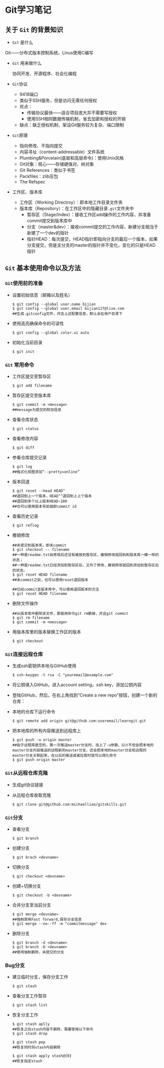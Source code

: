 # Git学习笔记

## 关于 `Git` 的背景知识

-  `Git` 是什么

  Git——分布式版本控制系统，Linus使用C编写

- `Git` 用来做什么

  协同开发、开源程序、社会化编程
  
- `Git`协议

  - 9418端口
  - 类似于SSH服务，但是访问无需任何授权
  - 优点：
    - 传输协议最快——适合项目庞大并不需要写授权
    - 使用SSH相同数据传输机制，省去加密和授权的开销
  - 缺点：缺乏授权机制、架设Git服务较为复杂、端口限制

- `Git`原理

  - 指向修改、不指向提交
  - 内容寻址（content-addressable）文件系统
  - Plumbing&Porcelain(底层和高层命令)：使用Unix风格
  - Git对象：核心——存储键值对、树对象
  - Git References：类似于书签
  - Packfiles：zlib压包
  - The Refspec

- 工作区、版本库

  - 工作区（Working Directroy）：即本地工作目录文件夹
  - 版本库（Repository）：在工作区中的隐藏目录`.git`文件夹中
    - 暂存区（Stage/Index）：接收工作区add操作的工作内容，并准备commit提交到版本库中
    - 分支（master&dev）：接收commit提交的工作内容，新建分支相当于新建了一个dev的指针
    - 指针HEAD：每次提交，HEAD指针即指向分支的最后一个版本，如果分支提交，但是主分支的master的指针并不变化，变化的只是HEAD指针


## `Git` 基本使用命令以及方法

###  `Git`使用前的准备

- 设置初始信息（邮箱以及姓名）

  ```shell
  $ git config --global user.name bijian
  $ git config --global user.email bijian127@live.com
  ##生成.gitconfig文件，内含上述配置信息，默认会在用户目录下
  ```

- 使用高亮确保命令的可读性

  ```shell
  $ git config --global color.ui auto
  ```
  
- 初始化当前目录

  ```shell
  $ git init
  ```

### `Git` 常用命令

- 工作区提交至暂存区

  ```shell
  $ git add filename
  ```

- 暂存区提交至版本库

  ```shell
  $ git commit -m <message>
  ##message为提交的附加信息
  ```

- 查看仓库状态

  ```shell
  $ git status
  ```

- 查看修改内容

  ```shell
  $ git diff
  ```

- 参看仓库提交记录

  ```shell
  $ git log
  ##格式化视图添加“--pretty=online”
  ```

- 版本回退

  ```shell
  $ git reset --head HEAD^
  ##退回到上一个版本，HEAD^^退回到上上个版本
  ##退回到多个以上版本HEAD~100
  ##也可以使用版本号前缀即commit id
  ```

- 查看历史记录

  ```shell
  $ git reflog
  ```

- 撤销修改

  ```shell
  ##未提交到版本库，即未commit
  $ git checkout -- filename
  ##一种是readme.txt自修改后还没有被放到暂存区，撤销修改就回到和版本库一模一样的状态；
  ##一种是readme.txt已经添加到暂存区后，又作了修改，撤销修改就回到添加到暂存区后的状态。
  $ git reset HEAD filename
  ##未commit之前，也可以使用reset退回版本
  ```

  ```shell
  ##已经commit至版本库中，可以使用退回版本的方法
  $ git reset HEAD filename
  ```

- 删除文件操作

  ```shell
  ##从版本库中删除该文件，那就用命令git rm删掉，并且git commit
  $ git rm filename
  $ git commit -m <message>
  ```

- 用版本库里的版本替换工作区的版本

  ```shell
  $ git checkout
  ```

### `Git`连接远程仓库

- 生成ssh密钥供本地与GitHub使用

  ```shell
  $ ssh-keygen -t rsa -C "youremail@example.com"
  ```

- 将公钥填入GitHub，进入account setting，ssh key，添加公钥内容

- 登陆GitHub，然后，在右上角找到“Create a new repo”按钮，创建一个新的仓库：

- 本地的仓库下运行命令

  ```shell
  $ git remote add origin git@github.com:useremail/learngit.git
  ```

- 把本地库的所有内容推送到远程库上

  ```shell
  $ git push -u origin master
  ##由于远程库是空的，第一次推送master分支时，加上了-u参数，Git不但会把本地的master分支内容推送的远程新的master分支，还会把本地的master分支和远程的master分支关联起来，在以后的推送或者拉取时就可以简化命令
  $ git push origin master
  ```

### `Git`从远程仓库克隆

- 生成git协议链接

- 从远程仓库收取克隆

  ```shell
  $ git clone git@github.com:michaelliao/gitskills.git
  ```

### `Git`分支

- 查看分支

  ```shell
  $ git branch
  ```

- 创建分支

  ```shell
  $ git brach <devname>
  ```

  

- 切换分支

  ```shell
  $ git checkout <devname>
  ```

  

- 创建+切换分支

  ```shell
  $ git checkout -b <devname>
  ```

  

- 合并分支至当前分支

  ```shell
  $ git merge <devname>
  ##强制禁用Fast forward,保存分支信息
  $ git merge --no--ff -m "commitmessage" dev
  ```

  

- 删除分支

  ```shell
  $ git branch -d <devname>
  $ git branch -D <devname>
  ##使用强制删除，未提交的分支
  ```

### Bug分支

- 建立临时分支，保存分支工作

  ```shell
  $ git stash
  ```

  

- 查看分支工作暂存

  ```shell
  $ git stash list
  ```

  

- 恢复分支工作

  ```shell
  $ git stash aplly
  ##恢复之后stash内容不删除，需要使用以下命令
  $ git stash drop
  
  $ git stash pop
  ##恢复同时将stash内容删除
  
  $ git stash apply stash@{0}
  ##恢复指定stash
  ```

  